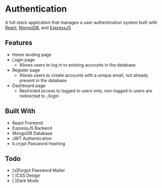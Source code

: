 # Authentication

A full stack application that manages a user authentication system built with [React](https://reactjs.org/), [MongoDB](https://www.mongodb.com/), and [ExpressJS](https://expressjs.com/)

## Features

- Home landing page
- Login page
    - Allows users to log in to existing accounts in the database
- Register page
    - Allows users to create accounts with a unique email, not already present in the database
- Dashboard page
    - Restricted access to logged in users only, non-logged in users are redirected to ./login

## Built With

- React Frontend
- ExpressJS Backend
- MongoDB Database
- JWT Authentication
- b.crypt Password Hashing

## Todo

- [x]Forgot Password Mailer
- [ ]CSS Design
- [ ]Dark Mode
